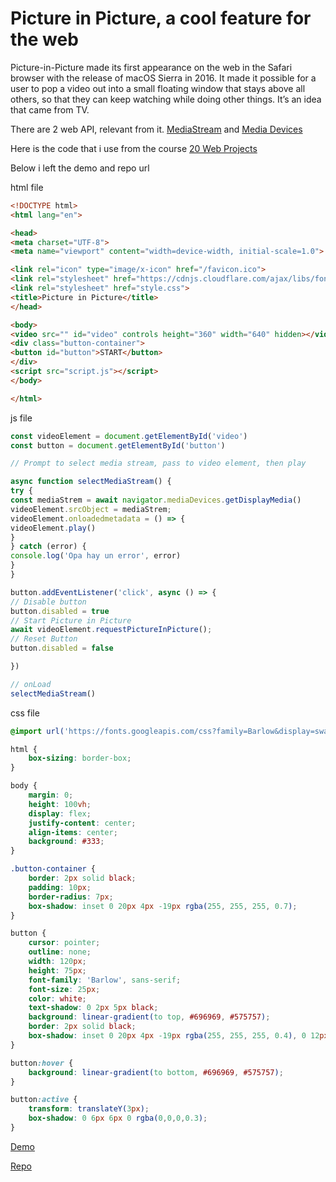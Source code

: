 # Picture in Picture, a cool feature for the web

Picture-in-Picture made its first appearance on the web in the Safari browser with the release of macOS Sierra in 2016. It made it possible for a user to pop a video out into a small floating window that stays above all others, so that they can keep watching while doing other things. It’s an idea that came from TV.

There are 2 web API, relevant from it.
[MediaStream](https://developer.mozilla.org/en-US/docs/Web/API/MediaStream)
 and [Media Devices](https://developer.mozilla.org/en-US/docs/Web/API/MediaDevices/getDisplayMedia)

 Here is the code that i use from the course [20 Web Projects](https://academy.zerotomastery.io/p/javascript-projects)

Below i left the demo and repo url

html file
```html
<!DOCTYPE html>
<html lang="en">

<head>
<meta charset="UTF-8">
<meta name="viewport" content="width=device-width, initial-scale=1.0">

<link rel="icon" type="image/x-icon" href="/favicon.ico">
<link rel="stylesheet" href="https://cdnjs.cloudflare.com/ajax/libs/font-awesome/5.13.1/css/all.min.css">
<link rel="stylesheet" href="style.css">
<title>Picture in Picture</title>
</head>

<body>
<video src="" id="video" controls height="360" width="640" hidden></video>
<div class="button-container">
<button id="button">START</button>
</div>
<script src="script.js"></script>
</body>

</html>

```

js file

```js
const videoElement = document.getElementById('video')
const button = document.getElementById('button')

// Prompt to select media stream, pass to video element, then play

async function selectMediaStream() {
try {
const mediaStrem = await navigator.mediaDevices.getDisplayMedia()
videoElement.srcObject = mediaStrem;
videoElement.onloadedmetadata = () => {
videoElement.play()
}
} catch (error) {
console.log('Opa hay un error', error)
}
}

button.addEventListener('click', async () => {
// Disable button
button.disabled = true
// Start Picture in Picture 
await videoElement.requestPictureInPicture();
// Reset Button
button.disabled = false

})

// onLoad
selectMediaStream()
```

css file

```css
@import url('https://fonts.googleapis.com/css?family=Barlow&display=swap');

html {
    box-sizing: border-box;
}

body {
    margin: 0;
    height: 100vh;
    display: flex;
    justify-content: center;
    align-items: center;
    background: #333;
}

.button-container {
    border: 2px solid black;
    padding: 10px;
    border-radius: 7px;
    box-shadow: inset 0 20px 4px -19px rgba(255, 255, 255, 0.7);
}

button {
    cursor: pointer;
    outline: none;
    width: 120px;
    height: 75px;
    font-family: 'Barlow', sans-serif;
    font-size: 25px;
    color: white;
    text-shadow: 0 2px 5px black;
    background: linear-gradient(to top, #696969, #575757);
    border: 2px solid black;
    box-shadow: inset 0 20px 4px -19px rgba(255, 255, 255, 0.4), 0 12px 12px 0 rgba(0,0,0,0.3);
}

button:hover {
    background: linear-gradient(to bottom, #696969, #575757);
}

button:active {
    transform: translateY(3px);
    box-shadow: 0 6px 6px 0 rgba(0,0,0,0.3);
}
```

[Demo](https://reilue.github.io/pictureinpicture)

[Repo](https://github.com/reilue/pictureinpicture)
